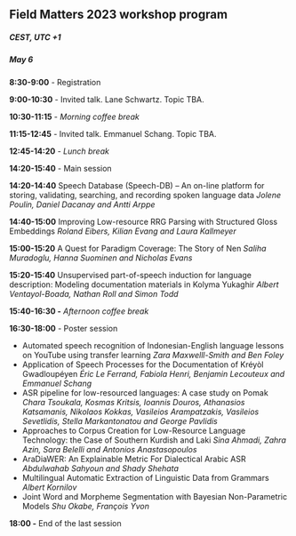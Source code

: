 <script>document.title = "Field Matters | Workshop program";</script>

<head>
<meta property="og:title" content="Field Matters | Workshop program">
<meta property="og:description" content="The first workshop on applying NLP to field linguistics">
<meta property="og:image" content="https://github.com/field-matters/field-matters.github.io/blob/main/logo.jpg?raw=true">
</head>

## Field Matters 2023 workshop program
##### CEST, UTC +1
##### May 6

**8:30-9:00** - Registration 

**9:00-10:30** - Invited talk. Lane Schwartz. Topic TBA.

**10:30-11:15** - *Morning coffee break* 

**11:15-12:45** - Invited talk. Emmanuel Schang. Topic TBA.

**12:45-14:20** - *Lunch break* 

**14:20-15:40** - Main session

**14:20-14:40** Speech Database (Speech-DB) – An on-line platform for storing, validating, searching, and recording spoken language data
*Jolene Poulin, Daniel Dacanay and Antti Arppe*

**14:40-15:00** Improving Low-resource RRG Parsing with Structured Gloss Embeddings
*Roland Eibers, Kilian Evang and Laura Kallmeyer*

**15:00-15:20** A Quest for Paradigm Coverage: The Story of Nen
*Saliha Muradoglu, Hanna Suominen and Nicholas Evans*

**15:20-15:40** Unsupervised part-of-speech induction for language description: Modeling documentation materials in Kolyma Yukaghir
*Albert Ventayol-Boada, Nathan Roll and Simon Todd*

**15:40-16:30 -** *Afternoon coffee break* 

**16:30-18:00** - Poster session

+ Automated speech recognition of Indonesian-English language lessons on YouTube using transfer learning
*Zara Maxwelll-Smith and Ben Foley*
+ Application of Speech Processes for the Documentation of Kréyòl Gwadloupéyen
*Éric Le Ferrand, Fabiola Henri, Benjamin Lecouteux and Emmanuel Schang*
+ ASR pipeline for low-resourced languages: A case study on Pomak
*Chara Tsoukala, Kosmas Kritsis, Ioannis Douros, Athanasios Katsamanis, Nikolaos Kokkas, Vasileios Arampatzakis, Vasileios Sevetlidis, Stella Markantonatou and George Pavlidis*
+ Approaches to Corpus Creation for Low-Resource Language Technology: the Case of Southern Kurdish and Laki
*Sina Ahmadi, Zahra Azin, Sara Belelli and Antonios Anastasopoulos*
+ AraDiaWER: An Explainable Metric For Dialectical Arabic ASR
*Abdulwahab Sahyoun and Shady Shehata*
+ Multilingual Automatic Extraction of Linguistic Data from Grammars
*Albert Kornilov*
+ Joint Word and Morpheme Segmentation with Bayesian Non-Parametric
Models
*Shu Okabe, François Yvon*

**18:00 -** End of the last session
